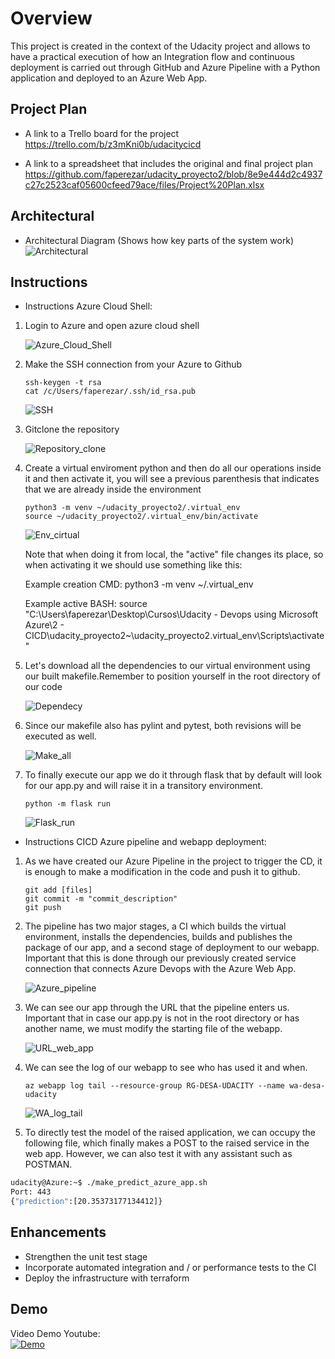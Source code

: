 # Overview

This project is created in the context of the Udacity project and allows to have a practical execution of how an Integration flow and continuous deployment is carried out through GitHub and Azure Pipeline with a Python application and deployed to an Azure Web App.

## Project Plan
* A link to a Trello board for the project
https://trello.com/b/z3mKni0b/udacitycicd

* A link to a spreadsheet that includes the original and final project plan
https://github.com/faperezar/udacity_proyecto2/blob/8e9e444d2c4937c27c2523caf05600cfeed79ace/files/Project%20Plan.xlsx

## Architectural
* Architectural Diagram (Shows how key parts of the system work)
![Architectural](https://github.com/faperezar/udacity_proyecto2/blob/ab8e3e748ed749d448e78edf638b864d5556bf21/files/Diagram.png)

## Instructions
* Instructions Azure Cloud Shell:

1) Login to Azure and open azure cloud shell
    
    ![Azure_Cloud_Shell](https://github.com/faperezar/udacity_proyecto2/blob/84ada533f86ca249d250cf61cddd322cf6efc017/files/Ins%201.png)

2) Make the SSH connection from your Azure to Github
    
    ```
    ssh-keygen -t rsa
    cat /c/Users/faperezar/.ssh/id_rsa.pub
    ```
    
    ![SSH](https://github.com/faperezar/udacity_proyecto2/blob/84ada533f86ca249d250cf61cddd322cf6efc017/files/Ins%202.png)

3) Gitclone the repository

    ![Repository_clone](https://github.com/faperezar/udacity_proyecto2/blob/84ada533f86ca249d250cf61cddd322cf6efc017/files/Ins%203.png)

4) Create a virtual enviroment python and then do all our operations inside it and then activate it, you will see a previous parenthesis that indicates that we are already inside the environment

    ```
    python3 -m venv ~/udacity_proyecto2/.virtual_env
    source ~/udacity_proyecto2/.virtual_env/bin/activate
    ```

    ![Env_cirtual](https://github.com/faperezar/udacity_proyecto2/blob/84ada533f86ca249d250cf61cddd322cf6efc017/files/Ins%204.png)

    Note that when doing it from local, the "active" file changes its place, so when activating it we should use something like this:

    Example creation CMD: python3 -m venv ~/.virtual_env

    Example active BASH: source "C:\Users\faperezar\Desktop\Cursos\Udacity - Devops using Microsoft Azure\2 - CICD\udacity_proyecto2\~\udacity_proyecto2\.virtual_env\Scripts\activate"

5) Let's download all the dependencies to our virtual environment using our built makefile.Remember to position yourself in the root directory of our code

    ![Dependecy](https://github.com/faperezar/udacity_proyecto2/blob/84ada533f86ca249d250cf61cddd322cf6efc017/files/Ins%205.png)

6) Since our makefile also has pylint and pytest, both revisions will be executed as well.

    ![Make_all](https://github.com/faperezar/udacity_proyecto2/blob/84ada533f86ca249d250cf61cddd322cf6efc017/files/Ins%206.png)

7) To finally execute our app we do it through flask that by default will look for our app.py and will raise it in a transitory environment.
    
    ```
    python -m flask run
    ```
        
    ![Flask_run](https://github.com/faperezar/udacity_proyecto2/blob/84ada533f86ca249d250cf61cddd322cf6efc017/files/Ins%207.png)

* Instructions CICD Azure pipeline and webapp deployment:

1) As we have created our Azure Pipeline in the project to trigger the CD, it is enough to make a modification in the code and push it to github.
    
    ```
    git add [files] 
    git commit -m "commit_description" 
    git push
    ```

2) The pipeline has two major stages, a CI which builds the virtual environment, installs the dependencies, builds and publishes the package of our app, and a second stage of deployment to our webapp. Important that this is done through our previously created service connection that connects Azure Devops with the Azure Web App.

    ![Azure_pipeline](https://github.com/faperezar/udacity_proyecto2/blob/84ada533f86ca249d250cf61cddd322cf6efc017/files/Ins%208.png)

3) We can see our app through the URL that the pipeline enters us. Important that in case our app.py is not in the root directory or has another name, we must modify the starting file of the webapp.

    ![URL_web_app](https://github.com/faperezar/udacity_proyecto2/blob/84ada533f86ca249d250cf61cddd322cf6efc017/files/Ins%209.png)

4) We can see the log of our webapp to see who has used it and when.

    ```
    az webapp log tail --resource-group RG-DESA-UDACITY --name wa-desa-udacity
    ```

    ![WA_log_tail](https://github.com/faperezar/udacity_proyecto2/blob/84ada533f86ca249d250cf61cddd322cf6efc017/files/Ins%2010.png)

5) To directly test the model of the raised application, we can occupy the following file, which finally makes a POST to the raised service in the web app. However, we can also test it with any assistant such as POSTMAN.

```bash
udacity@Azure:~$ ./make_predict_azure_app.sh
Port: 443
{"prediction":[20.35373177134412]}
```

## Enhancements

* Strengthen the unit test stage
* Incorporate automated integration and / or performance tests to the CI
* Deploy the infrastructure with terraform

## Demo 

Video Demo Youtube: <br>
[![Demo](https://img.youtube.com/vi/pdLPVPG0JRA/0.jpg)](https://www.youtube.com/watch?v=pdLPVPG0JRA)



